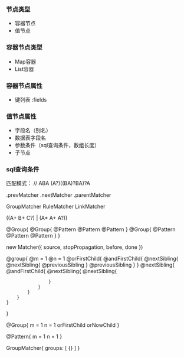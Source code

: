 

### 节点类型

+ 容器节点
+ 值节点

### 容器节点类型

+ Map容器
+ List容器

### 容器节点属性

+ 键列表 :fields


### 值节点属性

+ 字段名（别名）
+ 数据表字段名
+ 参数条件（sql查询条件，数组长度）
+ 子节点


### sql查询条件


匹配模式：
// ABA
(A?)((BA)?BA)?A

.prevMatcher
.nextMatcher
.parentMatcher


GroupMatcher
RuleMatcher
LinkMatcher


((A+ B+ C?) | (A* A+ A?))

@Group{
    @Group{
        @Pattern
        @Pattern
        @Pattern
    }
    @Group{
        @Pattern
        @Pattern
        @Pattern
    }
}


new Matcher({ source, stopPropagation, before, done })



@group{
    @m = 1
    @n = 1
    @orFirstChild<Group>{
        @andFirstChild<Pattern>{
            @nextSibling<Pattern>{
                @nextSibling<Pattern>{
                    @previousSibling<Pattern>
                }
                @previousSibling<Pattern>
            }
        }
        @nextSibling<Group>{
            @andFirstChild<Pattern>{
                @nextSibling<Pattern>{
                     @nextSibling<Pattern>{
                    
                    }
                }
            }
        }
    }
}

@Group{
    m = 1
    n = 1
    orFirstChild
    orNowChild
}

@Pattern{
    m = 1
    n = 1
}





GroupMatcher{
    groups: [
        {}
    ]
}











